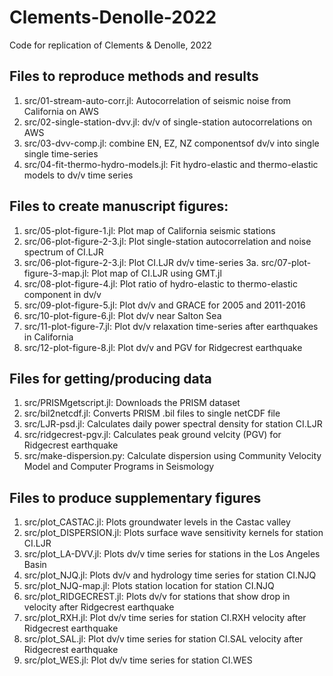 # Clements-Denolle-2022
Code for replication of Clements &amp; Denolle, 2022 

## Files to reproduce methods and results 

1. src/01-stream-auto-corr.jl: Autocorrelation of seismic noise from California on AWS
2. src/02-single-station-dvv.jl: dv/v of single-station autocorrelations on AWS
3. src/03-dvv-comp.jl: combine EN, EZ, NZ componentsof dv/v into single single time-series
4. src/04-fit-thermo-hydro-models.jl: Fit hydro-elastic and thermo-elastic models to dv/v time series 

## Files to create manuscript figures: 
1. src/05-plot-figure-1.jl: Plot map of California seismic stations 
2. src/06-plot-figure-2-3.jl: Plot single-station autocorrelation and noise spectrum of CI.LJR
3. src/06-plot-figure-2-3.jl: Plot CI.LJR dv/v time-series 
3a. src/07-plot-figure-3-map.jl: Plot map of CI.LJR using GMT.jl 
4. src/08-plot-figure-4.jl: Plot ratio of hydro-elastic to thermo-elastic component in dv/v
5. src/09-plot-figure-5.jl: Plot dv/v and GRACE for 2005 and 2011-2016
6. src/10-plot-figure-6.jl: Plot dv/v near Salton Sea 
7. src/11-plot-figure-7.jl: Plot dv/v relaxation time-series after earthquakes in California
8. src/12-plot-figure-8.jl: Plot dv/v and PGV for Ridgecrest earthquake

## Files for getting/producing data  

1. src/PRISMgetscript.jl: Downloads the PRISM dataset
2. src/bil2netcdf.jl: Converts PRISM .bil files to single netCDF file 
3. src/LJR-psd.jl: Calculates daily power spectral density for station CI.LJR 
3. src/ridgecrest-pgv.jl: Calculates peak ground velcity (PGV) for Ridgecrest earthquake
4. src/make-dispersion.py: Calculate dispersion using Community Velocity Model and 
    Computer Programs in Seismology

## Files to produce supplementary figures 
1. src/plot_CASTAC.jl: Plots groundwater levels in the Castac valley
2. src/plot_DISPERSION.jl: Plots surface wave sensitivity kernels for station CI.LJR 
3. src/plot_LA-DVV.jl: Plots dv/v time series for stations in the Los Angeles Basin  
4. src/plot_NJQ.jl: Plots dv/v and hydrology time series for station CI.NJQ 
5. src/plot_NJQ-map.jl: Plots station location for station CI.NJQ
6. src/plot_RIDGECREST.jl: Plots dv/v for stations that show drop in velocity after Ridgecrest earthquake 
7. src/plot_RXH.jl: Plot dv/v time series for station CI.RXH
velocity after Ridgecrest earthquake 
8. src/plot_SAL.jl: Plot dv/v time series for station CI.SAL
velocity after Ridgecrest earthquake 
9. src/plot_WES.jl: Plot dv/v time series for station CI.WES
